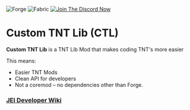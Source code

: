 ![Forge](http://creations-inventostarz.pages.dev/data/img/available-forge.png) ![Fabric](http://creations-inventostarz.pages.dev/data/img/available-fabric.png) [![Join The Discord Now](https://creations-inventostarz.pages.dev/data/img/chat-discord.png)](https://discord.gg/Y4tn3mSz)

# Custom TNT Lib (CTL)
**Custom TNT Lib** is a TNT Lib Mod that makes coding TNT's more easier

This means:
* Easier TNT Mods
* Clean API for developers
* Not a coremod – no dependencies other than Forge.

### [JEI Developer Wiki](https://github.com/Abhinav2011VS/CTL-CustomTNTLibMod/wiki)